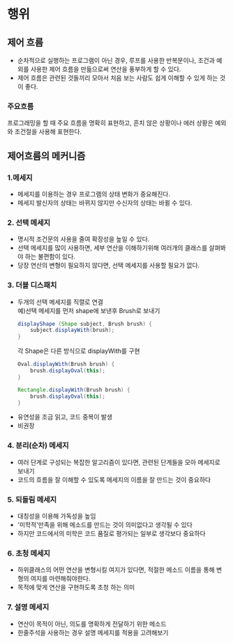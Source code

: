 # 행위

## 제어 흐름
- 순차적으로 실행하는 프로그램이 아닌 경우, 루프를 사용한 반복문이나, 조건과 예외를 사용한 제어 흐름을 만듦으로써 연산을 풍부하게 할 수 있다.  
- 제어 흐름은 관련된 것들끼리 모아서 처음 보는 사람도 쉽게 이해할 수 있게 하는 것이 좋다.

### 주요흐름
프로그래밍을 할 때 주요 흐름을 명확히 표현하고, 흔치 않은 상황이나 에러 상황은 예외와 조건절을 사용해 표현한다. 

## 제어흐름의 메커니즘
### 1.메세지
- 메세지를 이용하는 경우 프로그램의 상태 변화가 중요해진다. 
- 메세지 발신자의 상태는 바뀌지 않지만 수신자의 상태는 바뀔 수 있다. 

### 2. 선택 메세지
- 명시적 조건문의 사용을 줄여 확장성을 높일 수 있다.
- 선택 메세지를 많이 사용하면, 세부 연산을 이해하기위해 여러개의 클래스를 살펴봐야 하는 불편함이 있다.
- 당장 연산의 변형이 필요하지 않다면, 선택 메세지를 사용할 필요가 없다.    

### 3. 더블 디스패치 
- 두개의 선택 메세지를 직렬로 연결  
    예)선택 메세지를 먼저 shape에 보낸후 Brush로 보내기 
    ```java
    displayShape (Shape subject, Brush brush) {
        subject.displayWith(brush);
    }
    ```
    각 Shape은 다른 방식으로 displayWith를 구현
    ```java
    Oval.displayWith(Brush brush) {
        brush.displayOval(this);
    }

    Rectangle.displayWith(Brush brush) {
        brush.displayOval(this);
    }
    ```
- 유연성을 조금 읽고, 코드 중복이 발생
- 비권장

### 4. 분리(순차) 메세지
- 여러 단계로 구성되는 복잡한 알고리즘이 있다면, 관련된 단계들을 모아 메세지로 보내기
- 코드의 흐름을 잘 이해할 수 있도록 메세지의 이름을 잘 만드는 것이 중요하다

### 5. 되돌림 메세지
- 대칭성을 이용해 가독성을 높임
- '미학적'만족을 위해 메소드를 만드는 것이 의미없다고 생각될 수 있다
- 하지만 코드에서의 미학은 코드 품질로 평가되는 일부로 생각보다 중요하다

### 6. 초청 메세지
- 하위클래스의 어떤 연산을 변형시킬 여지가 있다면, 적절한 메소드 이름을 통해 변형의 여지를 마련해줘야한다. 
- 목적에 맞게 연산을 구현하도록 초청 하는 의미

### 7. 설명 메세지
- 연산이 목적이 아닌, 의도를 명확하게 전달하기 위한 메소드
- 한줄주석을 사용하는 경우 설명 메세지를 적용을 고려해보기
